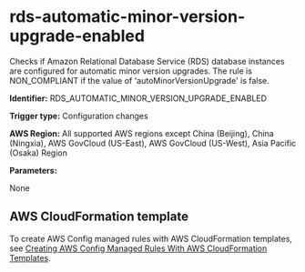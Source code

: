# rds\-automatic\-minor\-version\-upgrade\-enabled<a name="rds-automatic-minor-version-upgrade-enabled"></a>

Checks if Amazon Relational Database Service \(RDS\) database instances are configured for automatic minor version upgrades\. The rule is NON\_COMPLIANT if the value of 'autoMinorVersionUpgrade' is false\. 

**Identifier:** RDS\_AUTOMATIC\_MINOR\_VERSION\_UPGRADE\_ENABLED

**Trigger type:** Configuration changes

**AWS Region:** All supported AWS regions except China \(Beijing\), China \(Ningxia\), AWS GovCloud \(US\-East\), AWS GovCloud \(US\-West\), Asia Pacific \(Osaka\) Region

**Parameters:**

None  

## AWS CloudFormation template<a name="w29aac11c33c17b7d255c15"></a>

To create AWS Config managed rules with AWS CloudFormation templates, see [Creating AWS Config Managed Rules With AWS CloudFormation Templates](aws-config-managed-rules-cloudformation-templates.md)\.